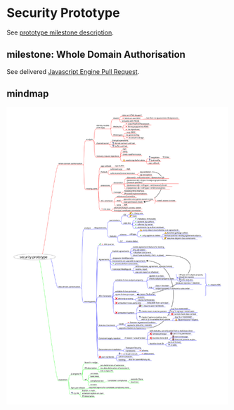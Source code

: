 # Security Prototype

See [prototype milestone description](https://github.com/m-ld/m-ld-security-spec/issues/3).

## milestone: Whole Domain Authorisation

See delivered [Javascript Engine Pull Request](https://github.com/m-ld/m-ld-js/pull/85).

## mindmap

![security prototype](./img/security%20prototype.svg)